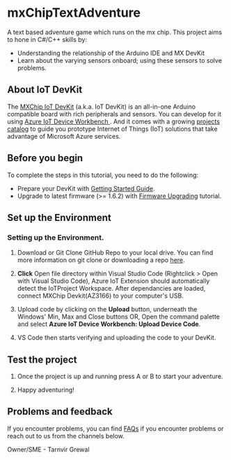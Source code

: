 # mxChipTextAdventure

A text based adventure game which runs on the mx chip. This project aims to hone in C#/C++ skills by:

* Understanding the relationship of the Arduino IDE and MX DevKit
* Learn about the varying sensors onboard; using these sensors to solve problems.


## About IoT DevKit

The [MXChip IoT DevKit](https://aka.ms/iot-devkit) (a.k.a. IoT DevKit) is an all-in-one Arduino compatible board with rich peripherals and sensors. You can develop for it using [Azure IoT Device Workbench ](https://aka.ms/azure-iot-workbench). And it comes with a growing [projects catalog](https://aka.ms/devkit/project-catalog) to guide you prototype Internet of Things (IoT) solutions that take advantage of Microsoft Azure services.

## Before you begin

To complete the steps in this tutorial, you need to do the following:

* Prepare your DevKit with [Getting Started Guide](https://microsoft.github.io/azure-iot-developer-kit/docs/get-started/).
* Upgrade to latest firmware (>= 1.6.2) with [Firmware Upgrading](https://microsoft.github.io/azure-iot-developer-kit/docs/firmware-upgrading/) tutorial.

## Set up the Environment

### Setting up the Environment.

1. Download or Git Clone GitHub Repo to your local drive. You can find more information on git clone or downloading a repo [here](https://help.github.com/en/articles/cloning-a-repository). 

2. **Click** Open file directory within Visual Studio Code (Rightclick > Open with Visual Studio Code), Azure IoT Extension should automatically detect the IoTProject Workspace. After dependancies are loaded, connect MXChip Devkit(AZ3166) to your computer's USB.

3. Upload code by clicking on the **Upload** button, underneath the Windows' Min, Max and Close buttons OR, Open the command palette and select **Azure IoT Device Workbench: Upload Device Code**.

4. VS Code then starts verifying and uploading the code to your DevKit.

## Test the project

1. Once the project is up and running press A or B to start your adventure. 

2. Happy adventuring!


## Problems and feedback

If you encounter problems, you can find [FAQs](https://microsoft.github.io/azure-iot-developer-kit/docs/faq/) if you encounter problems or reach out to us from the channels below.

Owner/SME - Tarnvir Grewal